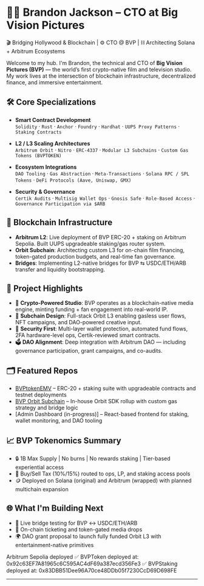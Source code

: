 # 👨‍💻 Brandon Jackson – CTO at Big Vision Pictures

🎬 Bridging Hollywood & Blockchain | ⚙️ CTO @ BVP | ⛓️ Architecting Solana + Arbitrum Ecosystems

Welcome to my hub. I'm Brandon, the technical and CTO of **Big Vision Pictures (BVP)** — the world’s first crypto-native film and television studio. My work lives at the intersection of blockchain infrastructure, decentralized finance, and immersive entertainment.

## 🛠️ Core Specializations
- **Smart Contract Development**  
  `Solidity` · `Rust` · `Anchor` · `Foundry` · `Hardhat` · `UUPS Proxy Patterns` · `Staking Contracts`

- **L2 / L3 Scaling Architectures**  
  `Arbitrum Orbit` · `Nitro` · `ERC-4337` · `Modular L3 Subchains` · `Custom Gas Tokens (BVPTOKEN)`

- **Ecosystem Integrations**  
  `DAO Tooling` · `Gas Abstraction` · `Meta-Transactions` · `Solana RPC / SPL Tokens` · `DeFi Protocols (Aave, Uniswap, GMX)`

- **Security & Governance**  
  `Certik Audits` · `Multisig Wallet Ops` · `Gnosis Safe` · `Role-Based Access` · `Governance Participation via $ARB`

## 🔗 Blockchain Infrastructure
- **Arbitrum L2**: Live deployment of BVP ERC-20 + staking on Arbitrum Sepolia. Built UUPS upgradeable staking/gas router system.
- **Orbit Subchain**: Architecting custom L3 for on-chain film financing, token-gated production budgets, and real-time fan governance.
- **Bridges**: Implementing L2-native bridges for BVP ⇆ USDC/ETH/ARB transfer and liquidity bootstrapping.

## 🧱 Project Highlights
- 🎥 **Crypto-Powered Studio**: BVP operates as a blockchain-native media engine, minting funding + fan engagement into real-world IP.
- 🚀 **Subchain Design**: Full-stack Orbit L3 enabling gasless user flows, NFT campaigns, and DAO-powered creative input.
- 🔐 **Security First**: Multi-layer wallet protection, automated fund flows, 2FA hardware-level ops, Certik-reviewed smart contracts.
- 🗳️ **DAO Alignment**: Deep integration with Arbitrum DAO — including governance participation, grant campaigns, and co-audits.

## 🗂️ Featured Repos
- [BVPtokenEMV](https://github.com/Metavibez4L/BVPtokenEMV) – ERC-20 + staking suite with upgradeable contracts and testnet deployments  
- [BVP Orbit Subchain](private) – In-house Orbit SDK rollup with custom gas strategy and bridge logic  
- [Admin Dashboard (in-progress)] – React-based frontend for staking, wallet monitoring, and DAO tooling

## 📈 BVP Tokenomics Summary
- 🔒 1B Max Supply | No burns | No rewards staking | Tier-based experiential access  
- 🔁 Buy/Sell Tax (10%/15%) routed to ops, LP, and staking access pools  
- 🪙 Deployed on Solana (original) and Arbitrum (wrapped) with planned multichain expansion  

## 🌐 What I'm Building Next
- 🔧 Live bridge testing for BVP ↔ USDC/ETH/ARB  
- 🎫 On-chain ticketing and token-gated media drops  
- 🌍 DAO grant proposal to launch fully funded Orbit L3 with entertainment-native primitives  

Arbitrum Sepolia deployed
✅ BVPToken deployed at: 0x92c63EF7A81965c6C595AC4dF69a387ecd356Fe3
✅ BVPStaking deployed at: 0x83DBB51Dee96A70ce48DDb05f7230CcD69D698FE

---

